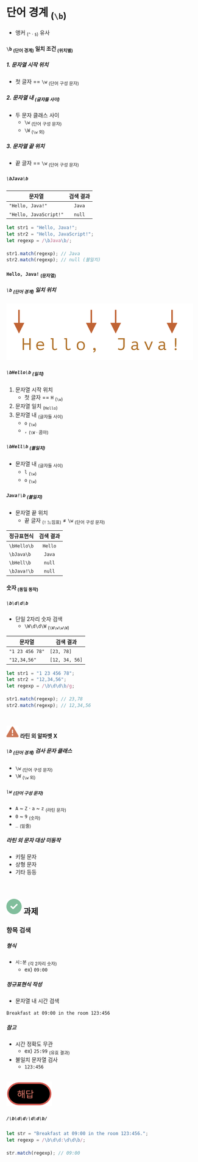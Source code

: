 단어 경계 <sub>(`\b`)</sub>
====
- 앵커 <sub>(`^` · `$`)</sub> 유사

#### `\b` <sub>(단어 경계)</sub> 일치 조건 <sub>(위치별)</sub>

##### 1. 문자열 시작 위치
- 첫 글자 == `\w` <sub>(단어 구성 문자)</sub>

##### 2. 문자열 내 <sub>(글자들 사이)</sub>
- 두 문자 클래스 사이
  - `\w` <sub>(단어 구성 문자)</sub>
  - `\W` <sub>(`\w` 외)</sub>

##### 3. 문자열 끝 위치
- 끝 글자 == `\w` <sub>(단어 구성 문자)</sub>

##### `\bJava\b`

|문자열|검색 결과|
|---|:---:|
|`"Hello, Java!"`|`Java`|
|`"Hello, JavaScript!"`|`null`|

```javascript
let str1 = "Hello, Java!";
let str2 = "Hello, JavaScript!";
let regexp = /\bJava\b/;

str1.match(regexp); // Java
str2.match(regexp); // null (불일치)
```

#### `Hello, Java!` <sub>(문자열)</sub>

##### `\b` <sub>(단어 경계)</sub> 일치 위치

![hello-java-boundaries](../../images/03/07/06/hello-java-boundaries.svg)

##### `\bHello\b` <sub>(일치)</sub>
1. 문자열 시작 위치
   - 첫 글자 == `H` <sub>(`\w`)</sub>
2. 문자열 일치 <sub>(`Hello`)</sub>
3. 문자열 내 <sub>(글자들 사이)</sub>
   - `o` <sub>(`\w`)</sub>
   - `,` <sub>(`\W` · 콤마)</sub>

##### `\bHell\b` <sub>(불일치)</sub>
- 문자열 내 <sub>(글자들 사이)</sub>
  - `l` <sub>(`\w`)</sub>
  - `o` <sub>(`\w`)</sub>

##### `Java!\b` <sub>(불일치)</sub>
- 문자열 끝 위치
  - 끝 글자 <sub>(`!` 느낌표)</sub> ≠ `\w` <sub>(단어 구성 문자)</sub>

|정규표현식|검색 결과|
|---|:---:|
|`\bHello\b`|`Hello`|
|`\bJava\b`|`Java`|
|`\bHell\b`|`null`|
|`\bJava!\b`|`null`|

#### 숫자 <sub>(동일 동작)</sub>

##### `\b\d\d\b`
- 단일 2자리 숫자 검색
  - `\W\d\d\W` <sub>(`\W\w\w\W`)</sub>

|문자열|검색 결과|
|---|---|
|`"1 23 456 78"`|`[23, 78]`|
|`"12,34,56"`|`[12, 34, 56]`|

```javascript
let str1 = "1 23 456 78";
let str2 = "12,34,56";
let regexp = /\b\d\d\b/g;

str1.match(regexp); // 23,78
str2.match(regexp); // 12,34,56
```

<br />

<img src="../../images/commons/icons/triangle-exclamation-solid.svg" /> **라틴 외 알파벳 X**

##### `\b` <sub>(단어 경계)</sub> 검사 문자 클래스
- `\w` <sub>(단어 구성 문자)</sub>
- `\W` <sub>(`\w` 외)</sub>

##### `\w` <sub>(단어 구성 문자)</sub>
- `A` ~ `Z` · `a` ~ `z` <sub>(라틴 문자)</sub>
- `0` ~ `9` <sub>(숫자)</sub>
- `_` <sub>(밑줄)</sub>

##### 라틴 외 문자 대상 미동작
- 키릴 문자
- 상형 문자
- 기타 등등

<br />

## <img src="../../images/commons/icons/circle-check-solid.svg" /> 과제

### 항목 검색

##### 형식
- `시:분` <sub>(각 2자리 숫자)</sub>
  - ex\) `09:00`

##### 정규표현식 작성
- 문자열 내 시간 검색
```
Breakfast at 09:00 in the room 123:456
```

##### 참고
- 시간 정확도 무관
  - ex\) `25:99` <sub>(유효 결과)</sub>
- 불일치 문자열 검사
  - `123:456`

<br />

<img src="../../images/commons/icons/circle-answer.svg" />

##### `/\b\d\d:\d\d\b/`
```javascript
let str = "Breakfast at 09:00 in the room 123:456.";
let regexp = /\b\d\d:\d\d\b/;

str.match(regexp); // 09:00
```
